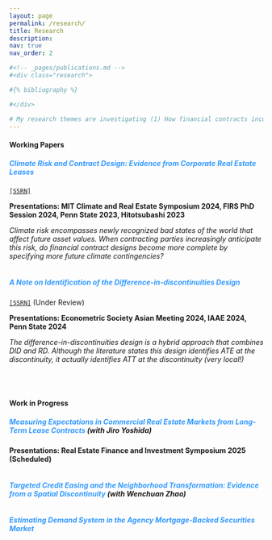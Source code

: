 ```yaml
---
layout: page
permalink: /research/
title: Research
description: 
nav: true
nav_order: 2

#<!-- _pages/publications.md -->
#<div class="research">

#{% bibliography %}

#</div>

# My research themes are investigating (1) How financial contracts incorporate the future state of the world and (2) recovering beliefs for the state of the world from obserged financial contracts.
---
```


#### **Working Papers**

##### **<span style="color: rgb(51, 153, 255)">Climate Risk and Contract Design: Evidence from Corporate Real Estate Leases</span>**
[`[SSRN]`](https://papers.ssrn.com/sol3/papers.cfm?abstract_id=4686886)

**Presentations: MIT Climate and Real Estate Symposium 2024, FIRS PhD Session 2024, Penn State 2023, Hitotsubashi 2023**

*Climate risk encompasses newly recognized bad states of the world that affect future asset values. When contracting parties increasingly anticipate this risk, do financial contract designs become more complete by specifying more future climate contingencies?*

<p style="margin-top: 2.5em;"></p>

##### **<span style="color: rgb(51, 153, 255)">A Note on Identification of the Difference-in-discontinuities Design</span>**
[`[SSRN]`](https://papers.ssrn.com/sol3/papers.cfm?abstract_id=4686891) (Under Review)

**Presentations: Econometric Society Asian Meeting 2024, IAAE 2024, Penn State 2024**

*The difference-in-discontinuities design is a hybrid approach that combines DID and RD. Although the literature states this design identifies ATE at the discontinuity, it actually identifies ATT at the discontinuity (very local!)*

<p style="margin-top: 5em;"></p>

#### **Work in Progress**


##### **<span style="color: rgb(51, 153, 255)">Measuring Expectations in Commercial Real Estate Markets from Long-Term Lease Contracts</span>** (with Jiro Yoshida)

**Presentations: Real Estate Finance and Investment Symposium 2025 (Scheduled)**

<p style="margin-top: 2.5em;"></p>

##### **<span style="color: rgb(51, 153, 255)">Targeted Credit Easing and the Neighborhood Transformation: Evidence from a Spatial Discontinuity</span>** (with Wenchuan Zhao)

<p style="margin-top: 2.5em;"></p>

##### **<span style="color: rgb(51, 153, 255)">Estimating Demand System in the Agency Mortgage-Backed Securities Market</span>**